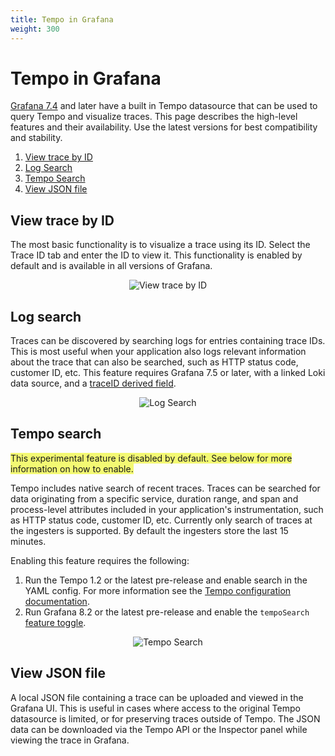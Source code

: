 ```yaml
---
title: Tempo in Grafana
weight: 300
---
```


# Tempo in Grafana

[Grafana 7.4](https://grafana.com/grafana/download/7.4.5) and later have a built in Tempo datasource that can be used to query Tempo and visualize traces. This page describes the high-level features and their availability. Use the latest versions for best compatibility and stability.

1. [View trace by ID](#view-trace-by-id)
2. [Log Search](#log-search)
3. [Tempo Search](#tempo-search)
4. [View JSON file](#view-json-file)

## View trace by ID

The most basic functionality is to visualize a trace using its ID. Select the Trace ID tab and enter the ID to view it. This functionality is enabled by default and is available in all versions of Grafana.

<p align="center"><img src="../grafana-query.png" alt="View trace by ID"></p>

## Log search

Traces can be discovered by searching logs for entries containing trace IDs. This is most useful when your application also logs relevant information about the trace that can also be searched, such as HTTP status code, customer ID, etc. This feature requires Grafana 7.5 or later, with a linked Loki data source, and a [traceID derived field](https://grafana.com/docs/grafana/latest/datasources/loki/#derived-fields).

<p align="center"><img src="../log-search.png" alt="Log Search"></p>

## Tempo search

<span style="background-color:#f3f973;">This experimental feature is disabled by default. See below for more information on how to enable.</span>

Tempo includes native search of recent traces. Traces can be searched for data originating from a specific service, duration range, and span and process-level attributes included in your application's instrumentation, such as HTTP status code, customer ID, etc. Currently only search of traces at the ingesters is supported. By default the ingesters store the last 15 minutes.

Enabling this feature requires the following:

1. Run the Tempo 1.2 or the latest pre-release and enable search in the YAML config. For more information see the [Tempo configuration documentation](../../configuration#search).
2. Run Grafana 8.2 or the latest pre-release and enable the `tempoSearch` [feature toggle](https://github.com/grafana/tempo/blob/main/example/docker-compose/tempo-search/grafana.ini).

<p align="center"><img src="../tempo-search.png" alt="Tempo Search"></p>

## View JSON file

A local JSON file containing a trace can be uploaded and viewed in the Grafana UI. This is useful in cases where access to the original Tempo datasource is limited, or for preserving traces outside of Tempo. The JSON data can be downloaded via the Tempo API or the Inspector panel while viewing the trace in Grafana.
